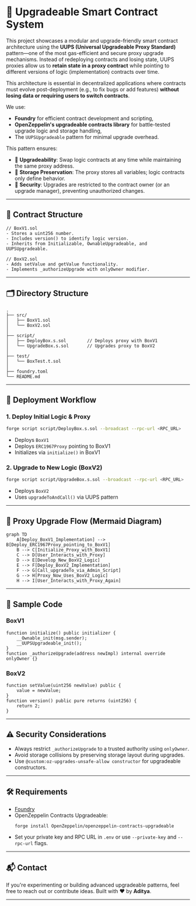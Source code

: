
# 🔄 Upgradeable Smart Contract System

This project showcases a modular and upgrade-friendly smart contract architecture using the **UUPS (Universal Upgradeable Proxy Standard)** pattern—one of the most gas-efficient and secure proxy upgrade mechanisms. Instead of redeploying contracts and losing state, UUPS proxies allow us to **retain state in a proxy contract** while pointing to different versions of logic (implementation) contracts over time.

This architecture is essential in decentralized applications where contracts must evolve post-deployment (e.g., to fix bugs or add features) **without losing data or requiring users to switch contracts**.

We use:
- **Foundry** for efficient contract development and scripting,
- **OpenZeppelin's upgradeable contracts library** for battle-tested upgrade logic and storage handling,
- The `UUPSUpgradeable` pattern for minimal upgrade overhead.

This pattern ensures:
- 🔄 **Upgradeability**: Swap logic contracts at any time while maintaining the same proxy address.
- 💾 **Storage Preservation**: The proxy stores all variables; logic contracts only define behavior.
- 🔐 **Security**: Upgrades are restricted to the contract owner (or an upgrade manager), preventing unauthorized changes.

---

## 🧠 Contract Structure

```solidity
// BoxV1.sol
- Stores a uint256 number.
- Includes version() to identify logic version.
- Inherits from Initializable, OwnableUpgradeable, and UUPSUpgradeable.

// BoxV2.sol
- Adds setValue and getValue functionality.
- Implements _authorizeUpgrade with onlyOwner modifier.
```

---

## 🗂️ Directory Structure

```
.
├── src/
│   ├── BoxV1.sol
│   └── BoxV2.sol
│
├── script/
│   ├── DeployBox.s.sol        // Deploys proxy with BoxV1
│   └── UpgradeBox.s.sol       // Upgrades proxy to BoxV2
│
├── test/
│   └── BoxTest.t.sol
│
├── foundry.toml
└── README.md
```

---

## 🚀 Deployment Workflow

### 1. Deploy Initial Logic & Proxy
```bash
forge script script/DeployBox.s.sol --broadcast --rpc-url <RPC_URL>
```
- Deploys `BoxV1`
- Deploys `ERC1967Proxy` pointing to BoxV1
- Initializes via `initialize()` in BoxV1

### 2. Upgrade to New Logic (BoxV2)
```bash
forge script script/UpgradeBox.s.sol --broadcast --rpc-url <RPC_URL>
```
- Deploys `BoxV2`
- Uses `upgradeToAndCall()` via UUPS pattern

---

## 🔧 Proxy Upgrade Flow (Mermaid Diagram)

```mermaid
graph TD
    A[Deploy_BoxV1_Implementation] --> B[Deploy_ERC1967Proxy_pointing_to_BoxV1]
    B --> C[Initialize_Proxy_with_BoxV1]
    C --> D[User_Interacts_with_Proxy]
    D --> E[Develop_New_BoxV2_Logic]
    E --> F[Deploy_BoxV2_Implementation]
    F --> G[Call_upgradeTo_via_Admin_Script]
    G --> H[Proxy_Now_Uses_BoxV2_Logic]
    H --> I[User_Interacts_with_Proxy_Again]

```

---

## 📜 Sample Code

### BoxV1
```solidity
function initialize() public initializer {
    __Ownable_init(msg.sender);
    __UUPSUpgradeable_init();
}
function _authorizeUpgrade(address newImpl) internal override onlyOwner {}
```

### BoxV2
```solidity
function setValue(uint256 newValue) public {
    value = newValue;
}
function version() public pure returns (uint256) {
    return 2;
}
```

---

## ⚠️ Security Considerations

- Always restrict `_authorizeUpgrade` to a trusted authority using `onlyOwner`.
- Avoid storage collisions by preserving storage layout during upgrades.
- Use `@custom:oz-upgrades-unsafe-allow constructor` for upgradeable constructors.

---

## 🛠️ Requirements

- [Foundry](https://book.getfoundry.sh/)
- OpenZeppelin Contracts Upgradeable:  
  ```
  forge install OpenZeppelin/openzeppelin-contracts-upgradeable
  ```
- Set your private key and RPC URL in `.env` or use `--private-key` and `--rpc-url` flags.

---

## 📬 Contact

If you're experimenting or building advanced upgradeable patterns, feel free to reach out or contribute ideas. Built with ❤️ by **Aditya**.

---

